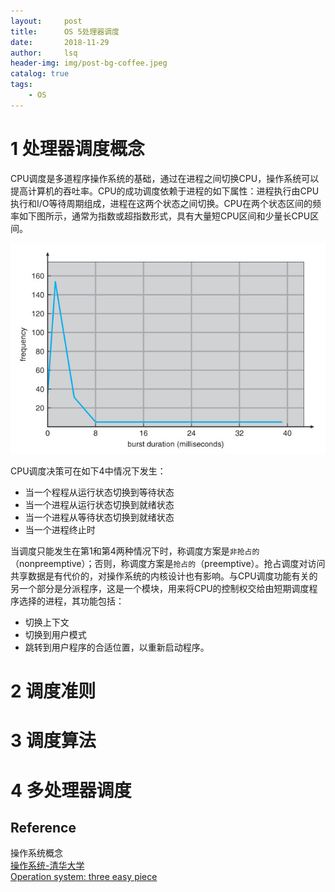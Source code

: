 ```yaml
---
layout:     post
title:      OS 5处理器调度        
date:       2018-11-29   
author:     lsq    
header-img: img/post-bg-coffee.jpeg
catalog: true
tags:
    - OS
---
```


# 1 处理器调度概念

CPU调度是多道程序操作系统的基础，通过在进程之间切换CPU，操作系统可以提高计算机的吞吐率。CPU的成功调度依赖于进程的如下属性：进程执行由CPU执行和I/O等待周期组成，进程在这两个状态之间切换。CPU在两个状态区间的频率如下图所示，通常为指数或超指数形式，具有大量短CPU区间和少量长CPU区间。

![](https://raw.githubusercontent.com/liferlisiqi/liferlisiqi.github.io/master/img/2018-12-05-os19.jpg)

CPU调度决策可在如下4中情况下发生：
- 当一个程程从运行状态切换到等待状态
- 当一个进程从运行状态切换到就绪状态
- 当一个进程从等待状态切换到就绪状态
- 当一个进程终止时

当调度只能发生在第1和第4两种情况下时，称调度方案是`非抢占的`（nonpreemptive）；否则，称调度方案是`抢占的`（preemptive）。抢占调度对访问共享数据是有代价的，对操作系统的内核设计也有影响。与CPU调度功能有关的另一个部分是分派程序，这是一个模块，用来将CPU的控制权交给由短期调度程序选择的进程，其功能包括：
- 切换上下文
- 切换到用户模式
- 跳转到用户程序的合适位置，以重新启动程序。

# 2 调度准则



# 3 调度算法


# 4 多处理器调度











## Reference
操作系统概念    
[操作系统-清华大学](http://os.cs.tsinghua.edu.cn/oscourse/OS2017spring)  
[Operation system: three easy piece](http://pages.cs.wisc.edu/~remzi/OSTEP/) 
